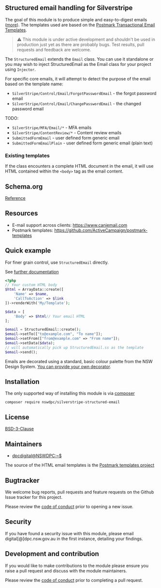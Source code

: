 ## Structured email handling for Silverstripe

The goal of this module is to produce simple and easy-to-digest emails ([more](./docs/en/001_index.md)). The templates used are based on the [Postmark Transactional Email Templates](https://github.com/ActiveCampaign/postmark-templates).

> :warning: This module is under active development and shouldn't be used in production just yet as there are probably bugs. Test results, pull requests and feedback are welcome.

The `StructuredEmail` extends the `Email` class. You can use it standalone or you may wish to inject StructuredEmail as the Email class for your project using `Injector`.

For specific core emails, it will attempt to detect the purpose of the email based on the template name:

+ `SilverStripe/Control/Email/ForgotPasswordEmail` - the forgot password email
+ `SilverStripe/Control/Email/ChangePasswordEmail` - the changed password email

TODO:

+ `SilverStripe/MFA/Email/*` - MFA emails
+ `SilverStripe/ContentReview/*` - Content review emails
+ `SubmittedFormEmail` - user defined form generic email
+ `SubmittedFormEmailPlain` - user defined form generic email (plain text)

### Existing templates

If the class encounters a complete HTML document in the email, it will use HTML contained within the `<body>` tag as the email content.

## Schema.org

[Reference](./docs/en/004_schemaorg.md)

## Resources

+ E-mail support across clients: https://www.caniemail.com
+ Postmark templates: https://github.com/ActiveCampaign/postmark-templates

## Quick example

For finer grain control, use `StructuredEmail` directly.

See [further documentation](./docs/en/001_index.md)
```php
<?php
// Your custom HTML body
$html = ArrayData::create([
    'Name' => $name,
    'CallToAction' => $link
])->renderWith('My/Template');

$data = [
    'Body' => $html// Your email HTML
];

$email = StructuredEmail::create();
$email->setTo(["to@example.com", "To name"]);
$email->setFrom(["from@example.com" => "From name"]);
$email->setData($data);
// will automatically pick up StructuredEmail.ss as the template
$email->send();
```

Emails are decorated using a standard, basic colour palette from the NSW Design System. [You can provide your own decorator](./docs/en/003_decorator.md).

## Installation

The only supported way of installing this module is via [composer](https://getcomposer.org/download/)

```shell
composer require nswdpc/silverstripe-structured-email
```

## License

[BSD-3-Clause](./LICENSE.md)


## Maintainers

+ [dpcdigital@NSWDPC:~$](https://dpc.nsw.gov.au)

The source of the HTML email templates is the [Postmark templates project](https://github.com/ActiveCampaign/postmark-templates)

## Bugtracker

We welcome bug reports, pull requests and feature requests on the Github Issue tracker for this project.

Please review the [code of conduct](./code-of-conduct.md) prior to opening a new issue.

## Security

If you have found a security issue with this module, please email digital[@]dpc.nsw.gov.au in the first instance, detailing your findings.

## Development and contribution

If you would like to make contributions to the module please ensure you raise a pull request and discuss with the module maintainers.

Please review the [code of conduct](./code-of-conduct.md) prior to completing a pull request.
